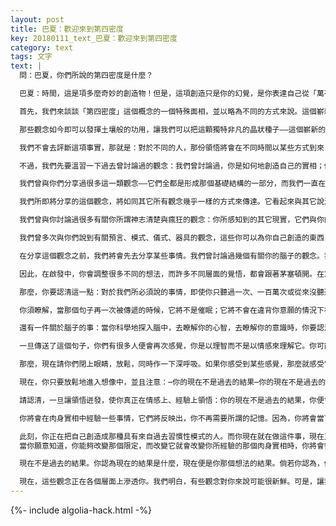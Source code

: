 ```yaml
---
layout: post
title: 巴夏：歡迎來到第四密度
key: 20180111_text_巴夏：歡迎來到第四密度
category: text
tags: 文字
text: |
  問：巴夏，你們所說的第四密度是什麼？

  巴夏：時間，這是項多麼奇妙的創造物！但是，這項創造只是你的幻覺，是你表達自己從「萬有一切」中分離出來的理解方式。

  首先，我們來談談「第四密度」這個概念的一個特殊面相，並以略為不同的方式來說。這個嶄新的概念、這個非凡的觀點，將代表你內在的時間選擇以及某種默許。我們在過去兩年中與你們分享過的所有概念，在某種意義上，都曾有一個特殊的結構；一個獨特的焦點。

  那些觀念如今即可以發揮土壤般的功用，讓我們可以把這顆獨特非凡的晶狀種子——這個嶄新的觀念——栽種在這片土壤中。你要認清，這並沒有違背你的意願；這個觀念只有根據你的默許才能產生結果。然而，在與你分享這個觀念的時候，它將有意識地存在你的意識之中；那時，你將可以按照自己選擇的時間和意願，讓這顆種子萌芽並紮根在這片土壤中——既然我們已經奠定了這個基礎，那麼，它便可以開花結果，你可以稱之為「啟發」，這項啟發將使你終於得以在肉身中領悟這個有關過渡到第四密度中的觀念。所謂在肉身中領悟，我的意思是，你的肉身實相——一旦你全然認清我們將與你分享的這個觀念，使其心甘情願駐留在你內心之中，你的肉身實相便會立即產生數千年來所未曾有過的改變。而且這可以發生在眨眼之間。這將視你個人而定。

  我們不會去評斷這項事實，那就是：對於不同的人，那份領悟將會在不同時間以某些方式到來；那全只是時機的一部分。可是這個觀念——這個速度觀念——將是這項啟發造成改變的關鍵所在。那麼，我們現在便可以有意識地——而不是像過去那樣，一直無意識地或潛意識地——討論這個問題。

  不過，我們先要溫習一下過去曾討論過的觀念：我們曾討論過，你是如何地創造自己的實相；你是從現在中創造出過去和未來；某一刻並不與下一刻相連；你創造了「時間」這個觀念；「記憶」仍然是某種屬於現在的創造物；現在是你曾經存在其中的唯一時刻——因為它是你所能夠經驗的唯一時刻。

  我們曾與你們分享過很多這一類觀念——它們全都是形成那個基礎結構的一部分，而我們一直在你的默許下共同奠定、創造那個基礎。如今，無論以任何方式，它仍在你們每一個人的心中保持完整無缺。我們曾討論過，你們的想像是真實的，你們的夢境是真實的，而且將它們看作真實與否，也不過是你的意願程度而已。

  我們所即將分享的這個觀念，將如同其它所有觀念幾乎一樣的方式來傳達。它看起來與其它說法一樣，但又有點不同。因為，它的作用就如同一把鑰匙；而當你決定去轉動它的時候，你所開啟的實相將不是你所知道的那樣。你將開始去體驗——那不只是思索，或是形而上的推究它——而是真的在肉身中去體驗它。

  我們曾與你討論過很多有關你所謂神志清楚與瘋狂的觀念：你所感知到的其它現實，它們與你的現實同樣真實，但又不是那種大眾所認可的現實。你所謂的神志清楚只不過是大眾所認可的瘋狂——一切皆是幻相，而一切又是真實。因為，你就是創造者；你就是「上帝」。這宇宙就是你的創造。你所想像為真實的，就是這個宇宙的一部分，而且可以在每個層面（包括身體的層面）真實地體驗到。

  我們曾多次與你們說到有關預言、模式、儀式、器具的觀念，這些你可以為你自己創造的東西，為的是用你所選擇的方式來瞭解自己；用你所選擇的途徑並按照你所選擇的樣貌來展現自己。一旦我們與你分享了這個獨特的觀念後，所有這一切都將仍然行得通。但是，現在你已經吸納了這個新觀念；它將會讓我們已經討論過的一切，去創造這種一致、這種同時性、這種同步作用、這個你內在實相的迸發。

  在分享這個觀念之前，我們將會先去分享某些事情。我們曾討論過幾個有關你的腦子的觀念。我們曾告訴你，而你們的科學家也已經發現，你所擁有的每一個思想，你所創造的每個觀念，就生理上而言都會改變你頭腦中的思路；它會幫你更換線路。你所擁有的每個思想都會創造新的思路並且消除舊有的思路。我的意思不是指，它開啟或關閉了一些不會改變的路徑。我的意思是，有些思路出現在從前沒任何路徑的地方，而且，過去曾有路徑出現在的地方，在這個思想出現後便沒有任何路徑了。

  因此，在啟發中，你會調整很多不同的想法，而許多不同層面的覺悟，都會跟著茅塞頓開。在意識體悟到那豁然開朗的一刻：那就是啟發。你重塑了腦海的每一部分中主要或全部的思路，因為你已經從那個啟發中煥然一新。你在你所創造全部實相中的每一個片刻中都是一個嶄新的人，因為，如我們所說的，某一刻並不與下一刻相連。你在不同的片刻中一再重新創造了自己，而你也選擇去創造那個你稱之為「連續性」的概念——那不過只是一個幻相。

  那麼，你要認清這一點：對於我們所必須說的事情，即使你只聽過一次、一百萬次或從來沒聽過，這都無關緊要。如果此刻你在這裡；在與我們共同領悟，你就會明白你所需要明白的事。你不必在從前就接近過這些觀念。這個你目前就在接近它們的事實，你將知道，你除了在你該在的地方外，不可能在其他別的地方。因此，你要深信，無論在那一個需要的層面上，你都將會瞭解這個觀念，而且，你也已經具備了讓你瞭解這個觀念的基礎。

  你須瞭解，當那個句子再一次被傳遞的時候，它將不是催眠；它將不會在違背你意願的情況下被移植到你的腦海。它將只是被容許進入你有意識的認知中，而你也將會在你願意的時候用它來做自己所願做的事。你須再次認清，這就是關鍵、那個水晶般的種子觀念，因此，如果你可以領悟它，你的實相便將會改變。

  還有一件關於腦子的事：當你科學地探入腦中，去瞭解你的心智，去瞭解你的意識時，你要認清，你的頭腦是按照你的信念而設定路線。當你研究頭腦的時候，你是用自己的頭腦來研究。故此你必須去察覺，一個頭腦無法客觀地研究頭腦，因為它只會看到自己的思路所能夠看到的。你的實相是一個整體的存在。你所看到的「萬有一切」，只是你的思路所看到的「萬有一切」。那麼只要改變有關自己的想法，你便可以改換你的思路，讓你看見那個環繞在你四周，但只是你別有意圖而無視於它的實相。你將會重新連結——以一些將會給你不同的視野、不同感受的方式來重新連結。

  一旦傳送了這個句子，你們有很多人便會再次感覺，你是以理智而不是以情感來理解它。你可能會說：「沒問題，我瞭解這句話。」「但我沒有感到什麼不一樣。」沒有關係，那是你的想像力現在所選擇用以接納這個觀念與理解它的方式。但請瞭解，觀念會在那裡；那顆種子將會在你的心智、在你的頭腦中迸發。那不是物質的爆發，而是能量的迸發；它將從裡到外全然更新你頭腦的思路。到那時，你所領悟的實相將會是那個新思路的反照。它將是第四密度——完完全全的第四密度。

  那麼，現在請你們閉上眼睛，放鬆，同時作一下深呼吸。如果你感受到某些感覺，那麼就感受它。如果你感到恐懼，那麼就感受它；經歷它；愛它；快樂一些。因為，現在你就是此刻你所需要成為的那樣，去領悟你在任何時刻將盼望成為的樣子。再做兩次深呼吸吧。

  現在，你只要放鬆地進入想像中，並且注意：⋯你的現在不是過去的結果⋯你的現在不是過去的結果⋯你的現在不是過去的結果⋯你的現在不是過去的結果！作一下深呼吸，跟著再做兩次⋯⋯你可以張開眼睛⋯你可以浮現在你自然的存在狀態中。

  請認清，一旦讓領悟迸發，使你真正在情感上、經驗上領悟：你的現在不是過去的結果，你便會斷然⋯打破與第三密度的連結！！

  你將會在肉身實相中經驗一些事情，它們將反映出，你不再需要所謂的記憶。因為，你將會當下就知道所有你需要知道的事情；在任何一個你在當下所創造的情境中，你都將知道你所需要知道的。你將會開始失去那些你經由所謂「學習」（以你們所創造的方式）而來的概念或知識。你將瞭解，你不需要藉由這種過程來學習那些你憑著經驗就能夠立即知道的事情。

  此刻，你正在把自己創造成那種具有來自過去習慣性模式的人。而你現在就在做這件事，現在又做這件事，一做再做，不斷重複。可是，你實在不必再那樣限定你自己。
  當你願意知道，你能夠改變那個限定，而改變它就會改變你所經驗的那個肉身實相時，你將會領悟：你的過去與你現在所正在經歷的事情，根本就沒有任何連動的關係。

  現在不是過去的結果。你認為現在的結果是什麼，現在便是你那個想法的結果。倘若你認為，你的現在是你過去的結果，那麼那只是你所正在創造的一個效果。但你此刻就正在創造那個效果。所以，你創造了所有看似線性的連續景象，這些景象似乎都符合你現在認為自己是誰的論點，而顯得有意義。改變那個論點，你將不會再體驗任何支持該論點的事情。那時，你只會體驗在你生命中的那些景象、感覺和信念體系，它們都會趨向成為你此刻就正在體驗的那個嶄新理論。

  現在，這些觀念正在各個層面上滲透你。我們明白，有些觀念對你來說可能很新鮮。可是，讓我們提醒你一件十分重要的事：你永遠不可能聽到一些你仍未準備想聽的事情。所以，如果你現在正與我們對話，那即表示，無論在那一個合乎你需要的層面上，它都已經滲透並產生了意義。而且，無論以何種你在改變那些架構時感到舒適的速度，你的外在實相都將一點一滴地逐漸改變。
---
```


{%- include algolia-hack.html -%}
